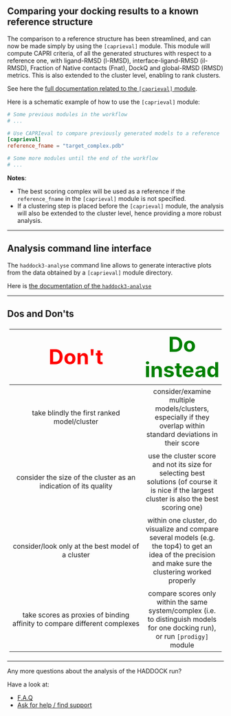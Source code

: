 ## Comparing your docking results to a known reference structure

The comparison to a reference structure has been streamlined, and can now be made simply by using the `[caprieval]` module.
This module will compute CAPRI criteria, of all the generated structures with respect to a reference one, with ligand-RMSD (l-RMSD), interface-ligand-RMSD (il-RMSD), Fraction of Native contacts (Fnat), DockQ and global-RMSD (RMSD) metrics.
This is also extended to the cluster level, enabling to rank clusters.

See here the [full documentation related to the `[caprieval]` module](../modules/analysis.md#caprieval-module).


Here is a schematic example of how to use the `[caprieval]` module:

```toml
# Some previous modules in the workflow
# ...

# Use CAPRIeval to compare previously generated models to a reference
[caprieval]
reference_fname = "target_complex.pdb"

# Some more modules until the end of the workflow
# ...
```

**Notes**:
- The best scoring complex will be used as a reference if the `reference_fname` in the `[caprieval]` module is not specified.
- If a clustering step is placed before the `[caprieval]` module, the analysis will also be extended to the cluster level, hence providing a more robust analysis.

<hr>

## Analysis command line interface

The `haddock3-analyse` command line allows to generate interactive plots from the data obtained by a `[caprieval]` module directory.

Here is [the documentation of the `haddock3-analyse`](../clis.md#haddock3-analyse)


<hr>

## Dos and Don'ts

<style>
table, th, td {
    padding: 5px;
  table-layout: fixed ;
  width: 100% ;
}
</style>

| <font size="10" color="RED">Don't</font> | <font size="10" color="GREEN">Do instead</font> |
|:---:|:---:|
| take blindly the first ranked model/cluster | consider/examine multiple models/clusters, especially if they overlap within standard deviations in their score|
| consider the size of the cluster as an indication of its quality | use the cluster score and not its size for selecting best solutions (of course it is nice if the largest cluster is also the best scoring one) |
| consider/look only at the best model of a cluster | within one cluster, do visualize and compare several models (e.g. the top4) to get an idea of the precision and make sure the clustering worked properly |
| take scores as proxies of binding affinity to compare different complexes | compare scores only within the same system/complex (i.e. to distinguish models for one docking run), or run <code>[prodigy]</code> module |



<hr>

Any more questions about the analysis of the HADDOCK run?

Have a look at:
- [F.A.Q](../faq.md)
- [Ask for help / find support](../info.md)
